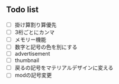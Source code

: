 ## Todo list
- [ ] 掛け算割り算優先
- [ ] 3桁ごとにカンマ
- [ ] メモリー機能
- [ ] 数字と記号の色を別にする
- [ ] advertisement
- [ ] thumbnail
- [ ] 戻るの記号をマテリアルデザインに変える
- [ ] modの記号変更
